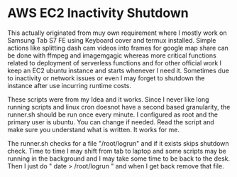 # AWS EC2 Inactivity Shutdown

This actually originated from muy own requirement where I mostly work on Samsung Tab S7 FE using Keyboard cover and termux installed. Simple actions like splitting dash cam videos into frames for google map share can be done with ffmpeg and imagemgagic whereas more critical functions related to deployment of serverless functions and for other official work I keep an EC2 ubuntu instance and starts whenever I need it. Sometimes due to inactivity or network issues or even I may forget to shutdown the instance after use incurring runtime costs. 

These scripts were from my Idea and it works. Since I never like long running scripts and linux cron doesnot have a second based granularity, the runner.sh should be run once every minute. I configured as root and the primary user is ubuntu. You can change if needed. Read the script and make sure you understand what is written. It works for me.

The runner.sh checks for a file "/root/logrun" and if it exists skips shutdown check. Time to time I may shift from tab to laptop and some scripts may be running in the background and I may take some time to be back to the desk. Then I just do " date > /root/logrun " and when I get back remove that file. 
